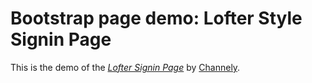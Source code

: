 # Bootstrap page demo: Lofter Style Signin Page

This is the demo of
the [*Lofter Signin Page*](http://www.lofter.com/)
by [Channely](https://twitter.com/qijie29896).